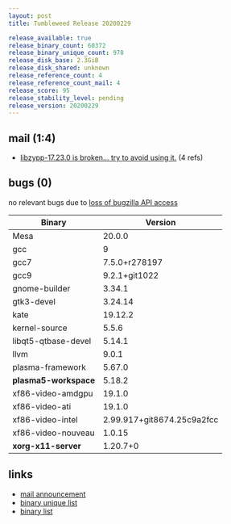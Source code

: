 ```yaml
---
layout: post
title: Tumbleweed Release 20200229

release_available: true
release_binary_count: 60372
release_binary_unique_count: 978
release_disk_base: 2.3GiB
release_disk_shared: unknown
release_reference_count: 4
release_reference_count_mail: 4
release_score: 95
release_stability_level: pending
release_version: 20200229
---
```


## mail (1:4)

- [libzypp-17.23.0 is broken... try to avoid using it.](https://lists.opensuse.org/opensuse-factory/2020-03/msg00013.html) (4 refs)

## bugs (0)

<!--more-->

no relevant bugs due to [loss of bugzilla API access](https://bugzilla.opensuse.org/show_bug.cgi?id=1157722)

Binary | Version
--- | ---
Mesa | 20.0.0
gcc | 9
gcc7 | 7.5.0+r278197
gcc9 | 9.2.1+git1022
gnome-builder | 3.34.1
gtk3-devel | 3.24.14
kate | 19.12.2
kernel-source | 5.5.6
libqt5-qtbase-devel | 5.14.1
llvm | 9.0.1
plasma-framework | 5.67.0
**plasma5-workspace** | 5.18.2
xf86-video-amdgpu | 19.1.0
xf86-video-ati | 19.1.0
xf86-video-intel | 2.99.917+git8674.25c9a2fcc
xf86-video-nouveau | 1.0.15
**xorg-x11-server** | 1.20.7+0

## links

- [mail announcement](https://lists.opensuse.org/opensuse-factory/2020-03/msg00010.html)
- [binary unique list](http://download.opensuse.org/history/20200229/rpm.unique.list)
- [binary list](http://download.opensuse.org/history/20200229/rpm.list)
